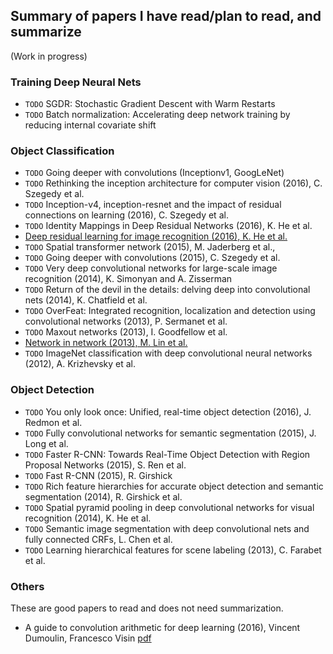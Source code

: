 ## Summary of papers I have read/plan to read, and summarize 

(Work in progress)

### Training Deep Neural Nets

* `TODO` SGDR: Stochastic Gradient Descent with Warm Restarts
* `TODO` Batch normalization: Accelerating deep network training by reducing internal covariate shift

### Object Classification

* `TODO` Going deeper with convolutions (Inceptionv1, GoogLeNet)
* `TODO` Rethinking the inception architecture for computer vision (2016), C. Szegedy et al.
* `TODO` Inception-v4, inception-resnet and the impact of residual connections on learning (2016), C. Szegedy et al.
* `TODO` Identity Mappings in Deep Residual Networks (2016), K. He et al.
* [Deep residual learning for image recognition (2016), K. He et al.](http://teleported.in/posts/decoding-resnet-architecture/)
* `TODO` Spatial transformer network (2015), M. Jaderberg et al.,
* `TODO` Going deeper with convolutions (2015), C. Szegedy et al.
* `TODO` Very deep convolutional networks for large-scale image recognition (2014), K. Simonyan and A. Zisserman
* `TODO` Return of the devil in the details: delving deep into convolutional nets (2014), K. Chatfield et al.
* `TODO` OverFeat: Integrated recognition, localization and detection using convolutional networks (2013), P. Sermanet et al.
* `TODO` Maxout networks (2013), I. Goodfellow et al.
* [Network in network (2013), M. Lin et al.](http://teleported.in/posts/network-in-network/)
* `TODO` ImageNet classification with deep convolutional neural networks (2012), A. Krizhevsky et al.


### Object Detection

* `TODO` You only look once: Unified, real-time object detection (2016), J. Redmon et al.
* `TODO` Fully convolutional networks for semantic segmentation (2015), J. Long et al.
* `TODO` Faster R-CNN: Towards Real-Time Object Detection with Region Proposal Networks (2015), S. Ren et al.
* `TODO` Fast R-CNN (2015), R. Girshick
* `TODO` Rich feature hierarchies for accurate object detection and semantic segmentation (2014), R. Girshick et al.
* `TODO` Spatial pyramid pooling in deep convolutional networks for visual recognition (2014), K. He et al.
* `TODO` Semantic image segmentation with deep convolutional nets and fully connected CRFs, L. Chen et al.
* `TODO` Learning hierarchical features for scene labeling (2013), C. Farabet et al.

### Others

These are good papers to read and does not need summarization.

* A guide to convolution arithmetic for deep learning (2016), Vincent Dumoulin, Francesco Visin [pdf](https://arxiv.org/abs/1603.07285)

